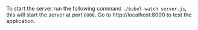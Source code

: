 To start the server run the following command `./babel-watch server.js`, this will start the server at port `8000`. Go to http://localhost:8000 to test the application.
